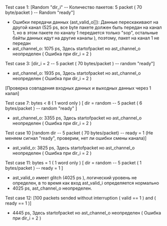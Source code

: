 Test case 1:
[Random "dir_i" -- Количество пакетов: 5 packet ( 70 byte/packet ) --  Random "ready"]
- Ошибки передачи данных (ast_valid_o[]): Данные перескакивают на другой канал (525 ps, все byte пакете должен быть передан на канал 1, но в этом пакете по каналу 1 передается только "sop", остальные байты данных идут на другие каналы ), поэтому, пакет на канал 1 не передан 
- ast_channel_o: 1075 ps, Здесь startofpacket но ast_channel_o неопределен
( Ошибка при dir_i = 2 )

<!-- Test case 2:
[dir_i = 3 -- 5 packet ( 70 bytes/packet ) -- random "ready"]
- ast_channel_o: 1635 ps, ast_channel_o неопределен, здесь значение сигнала channel_o должно быть равно значению канала в начале пакета( startofpacket ), а не 'X'. -->

Test case 3:
[dir_i = 2 -- 5 packet ( 70 bytes/packet ) -- random "ready"]
- ast_channel_o: 1935 ps, Здесь startofpacket но ast_channel_o неопределен
( Ошибка при dir_i = 2 )

<!-- Test case 4:
[dir_i = 1 -- 5 packet ( 70 bytes/packet ) -- random "ready"]
- ast_channel_o: 2185 ps, ast_channel_o неопределен, здесь значение сигнала channel_o должно быть равно значению канала в начале пакета( startofpacket ), а не 'X'. -->

<!-- Test case 5:
[dir_i = 0 -- 5 packet ( 70 bytes/packet ) -- random "ready"]
- ast_channel_o: 2505 ps, ast_channel_o неопределен, здесь значение сигнала channel_o должно быть равно значению канала в начале пакета( startofpacket ), а не 'X'. -->

[Проверка совпадения входных данных и выходных данных через 1 калал]
<!-- Test case 6: 8 word
[ dir = 3 -- 5 packet ( 64 bytes/packet ) -- random "ready" ]
- ast_channel_o: 2845 ps, ast_channel_o неопределен, здесь значение сигнала channel_o должно быть равно значению канала в начале пакета( startofpacket ), а не 'X'. -->

Test case 7: bytes < 8 ( 1 word only )
[ dir = random -- 5 packet ( 6 bytes/packet ) -- random "ready" ]
- ast_channel_o: 3355 ps, Здесь startofpacket но ast_channel_o неопределен
( Ошибка при dir_i = 2 )

<!-- Test case 8: bytes = 8 ( 1 word only )
[ dir = random -- 5 packet ( 8 bytes/packet ) -- random "ready" ]
- ast_channel_o: 3395 ps, ast_channel_o неопределен, здесь значение сигнала channel_o должно быть равно значению канала в начале пакета( startofpacket ), а не 'X'. -->

<!-- Test case 9: bytes = 9 ( 2 word  (1 word + 1 byte))
[ dir = random -- 5 packet ( 9 byte/packet ) -- random "ready" ]
- ast_channel_o: 3455 ps, ast_channel_o неопределен, здесь значение сигнала channel_o должно быть равно значению канала в начале пакета( startofpacket ), а не 'X'. -->

Test case 10
[random dir -- 5 packet ( 70 bytes/packet) -- ready = 1 (Не меняем сигнал "ready", проверим, нет ли ошибки смены канала)]
 - ast_valid_o: 3825 ps, Здесь startofpacket но ast_channel_o неопределен 
( Ошибка при dir_i = 2 )

Test case 11: bytes = 1 ( 1 word only )
[ dir = random -- 5 packet ( 1 bytes/packet ) -- ready = 1 ]
- ast_valid_o имеет glitch (4025 ps ), логический уровень не определен, в то время как вход ast_valid_i определяется нормально
- 4025 ps, ast_channel_o неопределен.

Test case 12:
[100 packets sended without interruption ( valid == 1 ) and ( ready == 1 )]
- 4445 ps, Здесь startofpacket но ast_channel_o неопределен 
( Ошибка при dir_i = 2 )












 